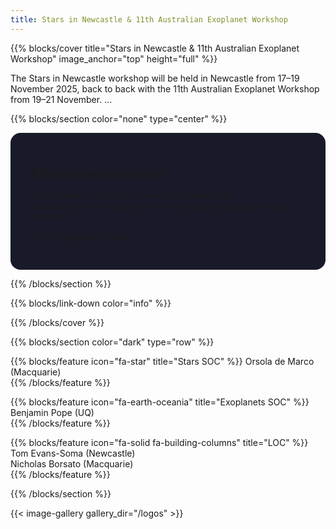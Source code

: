 ```yaml
---
title: Stars in Newcastle & 11th Australian Exoplanet Workshop
---
```


{{% blocks/cover title="Stars in Newcastle & 11th Australian Exoplanet Workshop" image_anchor="top" height="full" %}}

The Stars in Newcastle workshop will be held in Newcastle from 17–19 November 2025, back to back with the 11th Australian Exoplanet Workshop from 19–21 November. ...

{{% blocks/section color="none" type="center" %}}

<div style="background-color: rgba(1, 2, 18, 0.9); padding: 2rem; border-radius: 1rem; display: inline-block;">

### 📝 Registration is now open!

Click below to register for one or both workshops.  
Participation is free and open to all interested researchers and students.

<a href="/AEW11-Website/registration/" class="btn btn-light btn-lg mt-3 text-dark rounded-pill">Go to Registration Page</a>

</div>

{{% /blocks/section %}}

[//]: # (Stars in Brisbane is the 4th workshop in the “Stars in …” series, following on from Stars in Melbourne. The series is designed as an Australian conference covering all areas of stellar physics, encompassing theory and observation in asteroseismology, stellar activity, stellar evolution, clusters and population studies, and the physics of evolved stars and supernovae.)

[//]: # ()
[//]: # (The AEW series brings together Australian researchers working on exoplanets and related topics from both observational and theoretical perspectives. The workshop will cover all areas in observational, theoretical, and experimental exoplanetary science: we welcome talks on exoplanet surveys and discovery, atmospheric observation and theory, orbital dynamics, protoplanetary discs and planet formation, planetary host stars and star-planet interactions, and solar system planetary science.)

[//]: # ()
[//]: # (Registration is free, and you are welcome to attend one or both conferences. Participants are encouraged to give a short presentation on their recent research & research facilities. There will also be an opportunity to discuss strategies for increasing linkages and collaborations to expand this critical research area in the future and for greater connections between stars and planet research.)

[//]: # ()
[//]: # (The venue will be the University of Southern Queensland campus in Springfield, Queensland - in suburban Brisbane. )

<a href="https://bsky.app/profile/exoplanets.au" style="color: white;"><i class="fa-brands fa-bluesky"></i></a> 
<a href="https://github.com/aew10/website" style="color: white;"><i class="fa-brands fa-github"></i></a> 
</font>


{{% blocks/link-down color="info" %}}

{{% /blocks/cover %}}


{{% blocks/section color="dark" type="row" %}}

{{% blocks/feature icon="fa-star" title="Stars SOC" %}}
Orsola de Marco (Macquarie)<br>
{{% /blocks/feature %}}

{{% blocks/feature icon="fa-earth-oceania" title="Exoplanets SOC" %}}
Benjamin Pope (UQ)<br>
{{% /blocks/feature %}}

{{% blocks/feature icon="fa-solid fa-building-columns" title="LOC" %}}
Tom Evans-Soma (Newcastle)<br>
Nicholas Borsato (Macquarie)<br>
{{% /blocks/feature %}}

{{% /blocks/section %}}

{{< image-gallery gallery_dir="/logos" >}}
